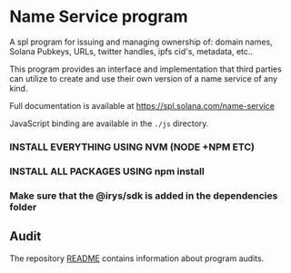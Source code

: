 # Name Service program

A spl program for issuing and managing ownership of: domain names, Solana
Pubkeys, URLs, twitter handles, ipfs cid's, metadata, etc..

This program provides an interface and implementation that third parties can
utilize to create and use their own version of a name service of any kind.

Full documentation is available at https://spl.solana.com/name-service

JavaScript binding are available in the `./js` directory.

### INSTALL EVERYTHING USING NVM (NODE +NPM ETC)
### INSTALL ALL PACKAGES USING npm install
### Make sure that the @irys/sdk is added in the dependencies folder

## Audit

The repository [README](https://github.com/solana-labs/solana-program-library#audits)
contains information about program audits.
